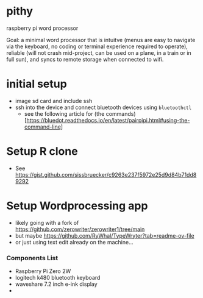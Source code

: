 # pithy
raspberry pi word processor  

Goal: a minimal word processor that is intuitve (menus are easy to navigate via the keyboard, no coding or terminal experience required to operate), reliable (will not crash mid-project, can be used on a plane, in a train or in full sun), and syncs to remote storage when connected to wifi. 


# initial setup
- image sd card and include ssh
- ssh into the device and connect bluetooth devices using `bluetoothctl`
  - see the following article for (the commands)[https://bluedot.readthedocs.io/en/latest/pairpipi.html#using-the-command-line]

# Setup R clone 
- See https://gist.github.com/sissbruecker/c9263e237f5972e25d9d84b71dd89292

# Setup Wordprocessing app
- likely going with a fork of https://github.com/zerowriter/zerowriter1/tree/main
- but maybe https://github.com/RyWhal/TypeWryter?tab=readme-ov-file
- or just using text edit already on the machine... 

### Components List

- Raspberry Pi Zero 2W
- logitech k480 bluetooth keyboard
- waveshare 7.2 inch e-ink display
-  
